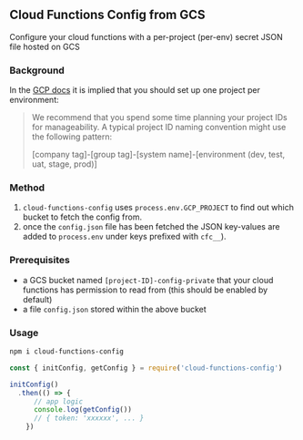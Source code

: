 ## Cloud Functions Config from GCS

Configure your cloud functions with a per-project (per-env) secret JSON file hosted on GCS

### Background
In the [GCP docs] it is implied that you should set up one project per environment: 

>We recommend that you spend some time planning your project IDs for manageability. A typical project ID naming convention might use the following pattern:
>
>[company tag]-[group tag]-[system name]-[environment (dev, test, uat, stage, prod)]

### Method
1. `cloud-functions-config` uses `process.env.GCP_PROJECT` to find out which bucket to fetch the config from.
2. once the `config.json` file has been fetched the JSON key-values are added to `process.env` under keys prefixed with `cfc__`).

### Prerequisites

- a GCS bucket named `[project-ID]-config-private` that your cloud functions has permission to read from (this should be enabled by default)
- a file `config.json` stored within the above bucket

### Usage

```bash
npm i cloud-functions-config
```

```javascript
const { initConfig, getConfig } = require('cloud-functions-config')

initConfig()
  .then(() => {
      // app logic
      console.log(getConfig())
      // { token: 'xxxxxx', ... } 
    })
```


[GCP docs]: https://cloud.google.com/docs/enterprise/best-practices-for-enterprise-organizations




